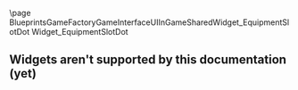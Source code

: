 \page BlueprintsGameFactoryGameInterfaceUIInGameSharedWidget_EquipmentSlotDot Widget_EquipmentSlotDot
## Widgets aren't supported by this documentation (yet)
